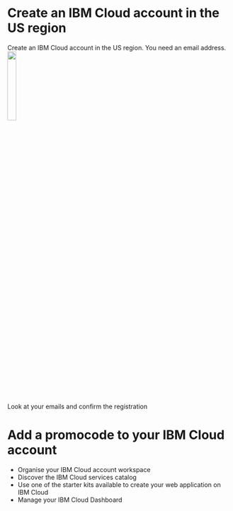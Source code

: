 
# Create an IBM Cloud account in the US region

Create an IBM Cloud account in the US region. You need an email address.
<img src="./images/cloud-registration.gif" width="20%"/>

Look at your emails and confirm the registration

# Add a promocode to your IBM Cloud account

+ Organise your IBM Cloud account workspace
+ Discover the IBM Cloud services catalog
+ Use one of the starter kits available to create your web application on IBM Cloud
+ Manage your IBM Cloud Dashboard
